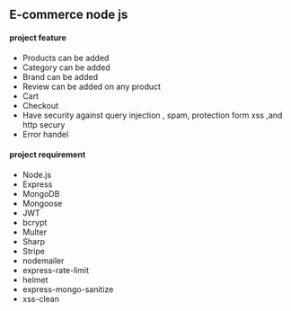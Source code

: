 ## E-commerce node js

#### project feature 

- Products can be added
- Category can be added
- Brand can be added
- Review can be added on any product
- Cart
- Checkout
- Have security against query injection , spam, protection form xss ,and http secury
- Error handel

#### project requirement 

- Node.js
- Express
- MongoDB
- Mongoose
- JWT
- bcrypt
- Multer
- Sharp
- Stripe
- nodemailer
- express-rate-limit
- helmet
- express-mongo-sanitize
- xss-clean
